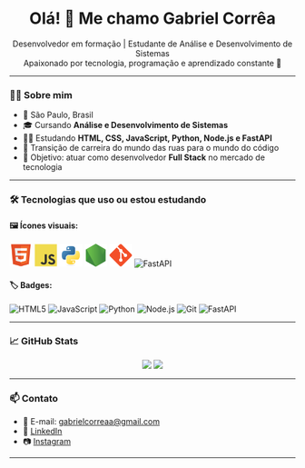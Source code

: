 <h1 align="center">Olá! 👋 Me chamo Gabriel Corrêa</h1>

<p align="center">
  Desenvolvedor em formação | Estudante de Análise e Desenvolvimento de Sistemas<br>
  Apaixonado por tecnologia, programação e aprendizado constante 🚀
</p>

---

### 👨‍💻 Sobre mim

- 📍 São Paulo, Brasil  
- 🎓 Cursando **Análise e Desenvolvimento de Sistemas**  
- 👨‍🏫 Estudando **HTML, CSS, JavaScript, Python, Node.js e FastAPI**  
- 🔁 Transição de carreira do mundo das ruas para o mundo do código  
- 🎯 Objetivo: atuar como desenvolvedor **Full Stack** no mercado de tecnologia  

---

### 🛠️ Tecnologias que uso ou estou estudando

#### 🖼️ Ícones visuais:
<p align="left">
  <img src="https://raw.githubusercontent.com/devicons/devicon/master/icons/html5/html5-original.svg" alt="HTML5" width="40" height="40"/>
  <img src="https://raw.githubusercontent.com/devicons/devicon/master/icons/javascript/javascript-original.svg" alt="JavaScript" width="40" height="40"/>
  <img src="https://raw.githubusercontent.com/devicons/devicon/master/icons/python/python-original.svg" alt="Python" width="40" height="40"/>
  <img src="https://raw.githubusercontent.com/devicons/devicon/master/icons/nodejs/nodejs-original.svg" alt="Node.js" width="40" height="40"/>
  <img src="https://raw.githubusercontent.com/devicons/devicon/master/icons/git/git-original.svg" alt="Git" width="40" height="40"/>
  <img src="https://cdn.jsdelivr.net/gh/devicons/devicon/icons/fastapi/fastapi-original.svg" alt="FastAPI" width="40" height="40"/>
</p>

#### 🏷️ Badges:
![HTML5](https://img.shields.io/badge/HTML5-E34F26?style=for-the-badge&logo=html5&logoColor=white)
![JavaScript](https://img.shields.io/badge/JavaScript-F7DF1E?style=for-the-badge&logo=javascript&logoColor=black)
![Python](https://img.shields.io/badge/Python-3776AB?style=for-the-badge&logo=python&logoColor=white)
![Node.js](https://img.shields.io/badge/Node.js-339933?style=for-the-badge&logo=nodedotjs&logoColor=white)
![Git](https://img.shields.io/badge/Git-F05032?style=for-the-badge&logo=git&logoColor=white)
![FastAPI](https://img.shields.io/badge/FastAPI-009688?style=for-the-badge&logo=fastapi&logoColor=white)

---

### 📈 GitHub Stats

<div align="center">
  <img height="170em" src="https://github-readme-stats.vercel.app/api?username=correagss&show_icons=true&theme=dracula&include_all_commits=true&count_private=true"/>
  <img height="170em" src="https://github-readme-stats.vercel.app/api/top-langs/?username=correagss&layout=compact&langs_count=7&theme=dracula"/>
</div>

---

### 📫 Contato

- 📧 E-mail: gabrielcorreaa@gmail.com  
- 💼 [LinkedIn](https://www.linkedin.com/in/gabrielcorreasv)  
- 📷 [Instagram](https://www.instagram.com/correagss)

---
